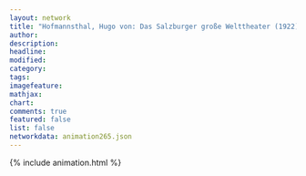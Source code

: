 ```yaml
---
layout: network
title: "Hofmannsthal, Hugo von: Das Salzburger große Welttheater (1922)"
author:
description:
headline:
modified:
category:
tags:
imagefeature: 
mathjax: 
chart: 
comments: true
featured: false
list: false
networkdata: animation265.json
---
```

{% include animation.html %}

